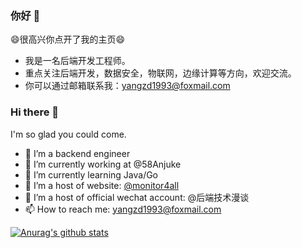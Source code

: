 <!--
**qqxx6661/qqxx6661** is a ✨ _special_ ✨ repository because its `README.md` (this file) appears on your GitHub profile.

Here are some ideas to get you started:

- 🔭 I’m currently working on ...
- 🌱 I’m currently learning ...
- 👯 I’m looking to collaborate on ...
- 🤔 I’m looking for help with ...
- 💬 Ask me about ...
- 📫 How to reach me: ...
- 😄 Pronouns: ...
- ⚡ Fun fact: ...
-->

### 你好 👋

😄很高兴你点开了我的主页😄

- 我是一名后端开发工程师。
- 重点关注后端开发，数据安全，物联网，边缘计算等方向，欢迎交流。
- 你可以通过邮箱联系我：yangzd1993@foxmail.com

### Hi there 👋

I'm so glad you could come.

- 🔭 I’m a backend engineer
- 🔭 I’m currently working at @58Anjuke
- 🌱 I’m currently learning Java/Go
- 👯 I’m a host of website: [@monitor4all](https://price.monitor4all.cn/#/)
- 👯 I’m a host of official wechat account: @后端技术漫谈
- 📫 How to reach me: yangzd1993@foxmail.com

[![Anurag's github stats](https://github-readme-stats.vercel.app/api?username=qqxx6661)](https://github.com/anuraghazra/github-readme-stats)
